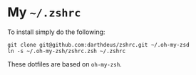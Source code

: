 # My `~/.zshrc`

To install simply do the following:

    git clone git@github.com:darthdeus/zshrc.git ~/.oh-my-zsd
    ln -s ~/.oh-my-zsh/zshrc.zsh ~/.zshrc

These dotfiles are based on `oh-my-zsh`.
